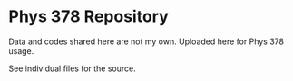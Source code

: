 # Phys 378 Repository

Data and codes shared here are not my own. 
Uploaded here for Phys 378 usage.

See individual files for the source.
